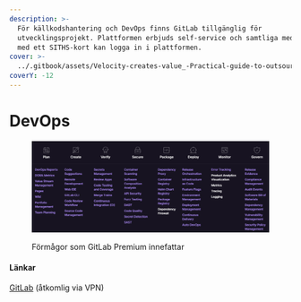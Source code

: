 ```yaml
---
description: >-
  För källkodshantering och DevOps finns GitLab tillgänglig för
  utvecklingsprojekt. Plattformen erbjuds self-service och samtliga medarbetare
  med ett SITHS-kort kan logga in i plattformen.
cover: >-
  ../.gitbook/assets/Velocity-creates-value_-Practical-guide-to-outsource-DevOps-tasks-for-your-project-1.png.webp
coverY: -12
---
```


# DevOps

<figure><img src="../.gitbook/assets/image (1).png" alt=""><figcaption><p>Förmågor som GitLab Premium innefattar</p></figcaption></figure>

#### Länkar

[GitLab](https://git.vgregion.se/) (åtkomlig via VPN)
